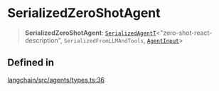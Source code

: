 SerializedZeroShotAgent
=======================

> **SerializedZeroShotAgent**: [`SerializedAgentT`](/docs/api/agents/types/SerializedAgentT)<"zero-shot-react-description", `SerializedFromLLMAndTools`, [`AgentInput`](/docs/api/agents/interfaces/AgentInput)\>

Defined in[​](#defined-in "Direct link to Defined in")
------------------------------------------------------

[langchain/src/agents/types.ts:36](https://github.com/hwchase17/langchainjs/blob/46e1734/langchain/src/agents/types.ts#L36)
